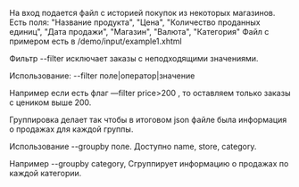 На вход подается файл с историей покупок из некоторых магазинов. Есть поля:
"Название продукта", "Цена", "Количество проданных единиц", "Дата продажи", "Магазин", "Валюта", "Категория"
Файл с примером есть в /demo/input/example1.xhtml 

Фильтр --filter исключает заказы с неподходящими значениями. 

Использование: --filter поле|оператор|значение 

Например если есть флаг —filter price>200 , то оставляем только заказы с цеником выше 200.

Группировка делает так чтобы в итоговом json файле была информация о продажах для каждой группы.

Использование --groupby поле. Доступно name, store, category.

Например --groupby category, Сгруппирует информацию о продажах по каждой категории.
